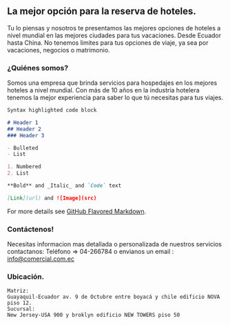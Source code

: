 ##  La mejor opción para la reserva de hoteles.

Tu lo piensas y nosotros te presentamos las mejores opciones de hoteles a nivel mundial en las mejores ciudades para tus vacaciones. Desde Ecuador hasta China. No tenemos limites para tus opciones de viaje, ya sea por vacaciones, negocios o matrimonio.

### ¿Quiénes somos?

Somos una empresa que brinda servicios para hospedajes en los mejores hoteles a nivel mundial. Con más de 10 años en la industria hotelera tenemos la mejor experiencia para saber lo que tú necesitas para tus viajes.

```markdown
Syntax highlighted code block

# Header 1
## Header 2
### Header 3

- Bulleted
- List

1. Numbered
2. List

**Bold** and _Italic_ and `Code` text

[Link](url) and ![Image](src)
```

For more details see [GitHub Flavored Markdown](https://guides.github.com/features/mastering-markdown/).

### Contáctenos!

Necesitas informacion mas detallada o personalizada de nuestros servicios contactanos: 
Teléfono => 04-266784 o envianos un email : info@comercial.com.ec

### Ubicación.

    Matriz: 
    Guayaquil-Ecuador av. 9 de Octubre entre boyacá y chile edificio NOVA piso 12.
    Sucursal: 
    New Jersey-USA 900 y broklyn edificio NEW TOWERS piso 50
